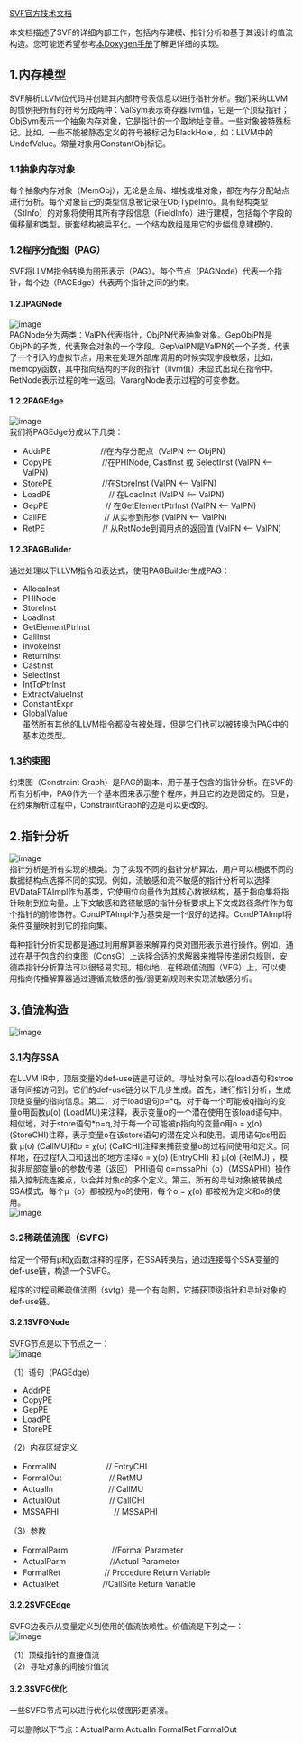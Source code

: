 [SVF官方技术文档](https://github.com/SVF-tools/SVF/wiki/Technical-documentation) 

本文档描述了SVF的详细内部工作，包括内存建模、指针分析和基于其设计的值流构造。您可能还希望参考[本Doxygen手册](http://www.cse.unsw.edu.au/~corg/svf/doxygen/)了解更详细的实现。  

## 1.内存模型  
SVF解析LLVM位代码并创建其内部符号表信息以进行指针分析。我们采纳LLVM的惯例把所有的符号分成两种：ValSym表示寄存器llvm值，它是一个顶级指针；ObjSym表示一个抽象内存对象，它是指针的一个取地址变量。一些对象被特殊标记。比如，一些不能被静态定义的符号被标记为BlackHole，如：LLVM中的UndefValue。常量对象用ConstantObj标记。  
### 1.1抽象内存对象
每个抽象内存对象（MemObj），无论是全局、堆栈或堆对象，都在内存分配站点进行分析。每个对象自己的类型信息被记录在ObjTypeInfo。具有结构类型（StInfo）的对象将使用其所有字段信息（FieldInfo）进行建模，包括每个字段的偏移量和类型。嵌套结构被扁平化。一个结构数组是用它的步幅信息建模的。  
### 1.2程序分配图（PAG）  
SVF将LLVM指令转换为图形表示（PAG）。每个节点（PAGNode）代表一个指针，每个边（PAGEdge）代表两个指针之间的约束。  
#### 1.2.1PAGNode  
![image](https://github.com/svf-tools/SVF/raw/master/images/pagnode.png)  
PAGNode分为两类：ValPN代表指针，ObjPN代表抽象对象。GepObjPN是ObjPN的子类，代表聚合对象的一个字段。GepValPN是ValPN的一个子类，代表了一个引入的虚拟节点，用来在处理外部库调用的时候实现字段敏感，比如，memcpy函数，其中指向结构的字段的指针（llvm值）未显式出现在指令中。RetNode表示过程的唯一返回。VarargNode表示过程的可变参数。  
#### 1.2.2PAGEdge  
![image](https://raw.githubusercontent.com/svf-tools/SVF/master/images/pagedge.png)  
我们将PAGEdge分成以下几类：
- AddrPE 　　　　　　//在内存分配点（ValPN <-- ObjPN)  
- CopyPE  　　　　　　//在PHINode, CastInst 或 SelectInst (ValPN <-- ValPN)  
- StorePE 　　　　　　//在StoreInst (ValPN <-- ValPN)  
- LoadPE 　　　　　　　// 在LoadInst (ValPN <-- ValPN)  
- GepPE  　　　　　　　// 在GetElementPtrInst (ValPN <-- ValPN)
- CallPE 　　　　　　　// 从实参到形参 (ValPN <-- ValPN)  
- RetPE 　　　　　　　// 从RetNode到调用点的返回值 (ValPN <-- ValPN)  
#### 1.2.3PAGBulider 
通过处理以下LLVM指令和表达式，使用PAGBuilder生成PAG： 
- AllocaInst
- PHINode
- StoreInst
- LoadInst
- GetElementPtrInst
- CallInst
- InvokeInst
- ReturnInst
- CastInst
- SelectInst
- IntToPtrInst
- ExtractValueInst
- ConstantExpr
- GlobalValue  
虽然所有其他的LLVM指令都没有被处理，但是它们也可以被转换为PAG中的基本边类型。

### 1.3约束图  
约束图（Constraint Graph）是PAG的副本，用于基于包含的指针分析。在SVF的所有分析中，PAG作为一个基本图来表示整个程序，并且它的边是固定的。但是，在约束解析过程中，ConstraintGraph的边是可以更改的。  
## 2.指针分析  
![image](https://raw.githubusercontent.com/svf-tools/SVF/master/images/pt.png)  
指针分析是所有实现的根类。为了实现不同的指针分析算法，用户可以根据不同的数据结构点选择不同的实现。例如，流敏感和流不敏感的指针分析可以选择BVDataPTAImpl作为基类，它使用位向量作为其核心数据结构，基于指向集将指针映射到位向量。上下文敏感和路径敏感的指针分析要求上下文或路径条件作为每个指针的前修饰符。CondPTAImpl作为基类是一个很好的选择。CondPTAImpl将条件变量映射到它的指向集。  

每种指针分析实现都是通过利用解算器来解算约束对图形表示进行操作。例如，通过在基于包含的约束图（ConsG）上选择合适的求解器来推导传递闭包规则，安德森指针分析算法可以很轻易实现。相似地，在稀疏值流图（VFG）上，可以使用指向传播解算器通过遵循流敏感的强/弱更新规则来实现流敏感分析。  
## 3.值流构造  
![image](https://raw.githubusercontent.com/svf-tools/SVF/master/images/svfg-framework.png)  
### 3.1内存SSA  
在LLVM IR中，顶层变量的def-use链是可读的。寻址对象可以在load语句和stroe语句间接访问到。它们的def-use链分以下几步生成。首先，进行指针分析，生成顶级变量的指向信息。第二，对于load语句p=\*q，对于每一个可能被q指向的变量o用函数μ(o) (LoadMU)来注释，表示变量o的一个潜在使用在该load语句中。相似地，对于store语句\*p=q,对于每一个可能被p指向的变量o用o = χ(o) (StoreCHI)注释，表示变量o在该store语句的潜在定义和使用。调用语句cs用函数 μ(o) (CallMU)和o = χ(o) (CallCHI)注释来捕获变量o的过程间使用和定义。同样地，在过程f入口和退出的地方注释o = χ(o) (EntryCHI) 和 μ(o) (RetMU) ，模拟非局部变量o的参数传递（返回）
PHI语句 o=mssaPhi（o）（MSSAPHI）操作插入控制流连接点，以合并对象o的多个定义。第三，所有的寻址对象被转换成SSA模式，每个μ（o）都被视为o的使用，每个o = χ(o) 都被视为定义和o的使用。  
![image](https://raw.githubusercontent.com/svf-tools/SVF/master/images/mssa-cha.png)  
### 3.2稀疏值流图（SVFG）
给定一个带有μ和χ函数注释的程序，在SSA转换后，通过连接每个SSA变量的def-use链，构造一个SVFG。

程序的过程间稀疏值流图（svfg）是一个有向图，它捕获顶级指针和寻址对象的def-use链。  

#### 3.2.1SVFGNode
SVFG节点是以下节点之一：  
![image](https://raw.githubusercontent.com/svf-tools/SVF/master/images/svfgnode-cha.png)  

（1）语句（PAGEdge）

- AddrPE
- CopyPE
- GepPE
- LoadPE
- StorePE
 
（2）内存区域定义

- FormalIN 　　　　　　// EntryCHI
- FormalOut　　　　　　// RetMU
- ActualIn　　　　　　　// CallMU
- ActualOut 　　　　　　// CallCHI
- MSSAPHI　　　　　　　// MSSAPHI　

（3）参数

- FormalParm 　　　　　 //Formal Parameter
- ActualParm 　　　　　 //Actual Parameter
- FormalRet  　　　　　 // Procedure Return Variable
- ActualRet 　　　　　  //CallSite Return Variable

#### 3.2.2SVFGEdge

SVFG边表示从变量定义到使用的值流依赖性。价值流是下列之一：  
![image](https://raw.githubusercontent.com/svf-tools/SVF/master/images/svfgedge-cha.png)

（1）顶级指针的直接值流  
（2）寻址对象的间接价值流

#### 3.2.3SVFG优化

一些SVFG节点可以进行优化以使图形更紧凑。

可以删除以下节点：ActualParm ActualIn FormalRet FormalOut
